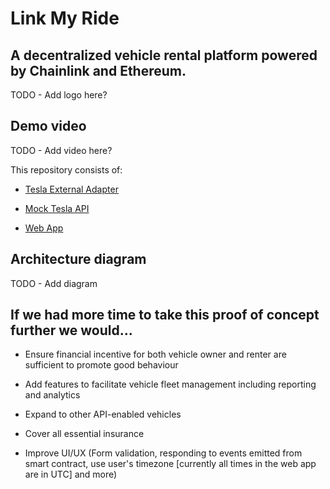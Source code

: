 # Link My Ride

## A decentralized vehicle rental platform powered by Chainlink and Ethereum.

TODO - Add logo here?

## Demo video

TODO - Add video here?

This repository consists of:

- [Tesla External Adapter](https://github.com/pappas999/Link-My-Ride/tree/master/src/Tesla-External-Adapter)

- [Mock Tesla API](https://github.com/pappas999/Link-My-Ride/tree/master/src/Teslamock)

- [Web App](https://github.com/pappas999/Link-My-Ride/tree/master/src/web-app)

## Architecture diagram

TODO - Add diagram

## If we had more time to take this proof of concept further we would...

- Ensure financial incentive for both vehicle owner and renter are sufficient to promote good behaviour

- Add features to facilitate vehicle fleet management including reporting and analytics

- Expand to other API-enabled vehicles

- Cover all essential insurance

- Improve UI/UX (Form validation, responding to events emitted from smart contract, use user's timezone [currently all times in the web app are in UTC] and more)

